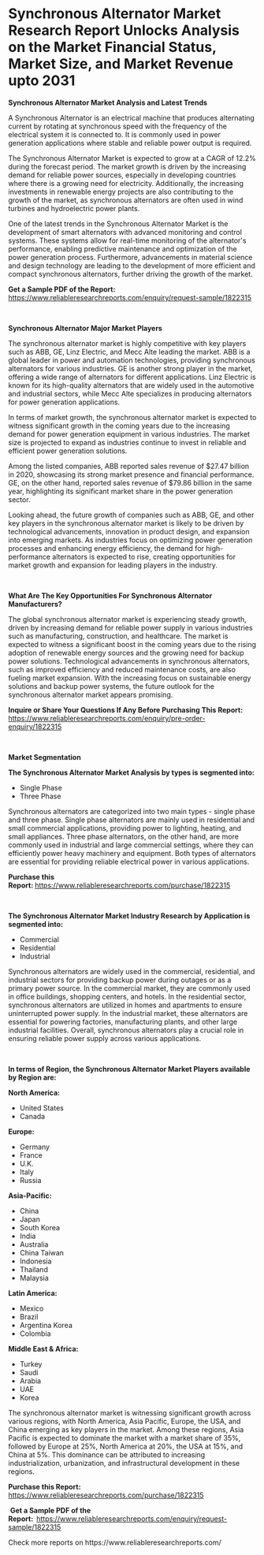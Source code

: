 <p><h1>Synchronous Alternator Market Research Report Unlocks Analysis on the Market Financial Status, Market Size, and Market Revenue upto 2031</h1></p><p><strong>Synchronous Alternator Market Analysis and Latest Trends</strong></p>
<p><p>A Synchronous Alternator is an electrical machine that produces alternating current by rotating at synchronous speed with the frequency of the electrical system it is connected to. It is commonly used in power generation applications where stable and reliable power output is required.</p><p>The Synchronous Alternator Market is expected to grow at a CAGR of 12.2% during the forecast period. The market growth is driven by the increasing demand for reliable power sources, especially in developing countries where there is a growing need for electricity. Additionally, the increasing investments in renewable energy projects are also contributing to the growth of the market, as synchronous alternators are often used in wind turbines and hydroelectric power plants.</p><p>One of the latest trends in the Synchronous Alternator Market is the development of smart alternators with advanced monitoring and control systems. These systems allow for real-time monitoring of the alternator's performance, enabling predictive maintenance and optimization of the power generation process. Furthermore, advancements in material science and design technology are leading to the development of more efficient and compact synchronous alternators, further driving the growth of the market.</p></p>
<p><strong>Get a Sample PDF of the Report:&nbsp;</strong> <a href="https://www.reliableresearchreports.com/enquiry/request-sample/1822315">https://www.reliableresearchreports.com/enquiry/request-sample/1822315</a></p>
<p>&nbsp;</p>
<p><strong>Synchronous Alternator Major Market Players</strong></p>
<p><p>The synchronous alternator market is highly competitive with key players such as ABB, GE, Linz Electric, and Mecc Alte leading the market. ABB is a global leader in power and automation technologies, providing synchronous alternators for various industries. GE is another strong player in the market, offering a wide range of alternators for different applications. Linz Electric is known for its high-quality alternators that are widely used in the automotive and industrial sectors, while Mecc Alte specializes in producing alternators for power generation applications.</p><p>In terms of market growth, the synchronous alternator market is expected to witness significant growth in the coming years due to the increasing demand for power generation equipment in various industries. The market size is projected to expand as industries continue to invest in reliable and efficient power generation solutions.</p><p>Among the listed companies, ABB reported sales revenue of $27.47 billion in 2020, showcasing its strong market presence and financial performance. GE, on the other hand, reported sales revenue of $79.86 billion in the same year, highlighting its significant market share in the power generation sector.</p><p>Looking ahead, the future growth of companies such as ABB, GE, and other key players in the synchronous alternator market is likely to be driven by technological advancements, innovation in product design, and expansion into emerging markets. As industries focus on optimizing power generation processes and enhancing energy efficiency, the demand for high-performance alternators is expected to rise, creating opportunities for market growth and expansion for leading players in the industry.</p></p>
<p>&nbsp;</p>
<p><strong>What Are The Key Opportunities For Synchronous Alternator Manufacturers?</strong></p>
<p><p>The global synchronous alternator market is experiencing steady growth, driven by increasing demand for reliable power supply in various industries such as manufacturing, construction, and healthcare. The market is expected to witness a significant boost in the coming years due to the rising adoption of renewable energy sources and the growing need for backup power solutions. Technological advancements in synchronous alternators, such as improved efficiency and reduced maintenance costs, are also fueling market expansion. With the increasing focus on sustainable energy solutions and backup power systems, the future outlook for the synchronous alternator market appears promising.</p></p>
<p><strong>Inquire or Share Your Questions If Any Before Purchasing This Report:</strong> <a href="https://www.reliableresearchreports.com/enquiry/pre-order-enquiry/1822315">https://www.reliableresearchreports.com/enquiry/pre-order-enquiry/1822315</a></p>
<p>&nbsp;</p>
<p><strong>Market Segmentation</strong></p>
<p><strong>The Synchronous Alternator Market Analysis by types is segmented into:</strong></p>
<p><ul><li>Single Phase</li><li>Three Phase</li></ul></p>
<p><p>Synchronous alternators are categorized into two main types - single phase and three phase. Single phase alternators are mainly used in residential and small commercial applications, providing power to lighting, heating, and small appliances. Three phase alternators, on the other hand, are more commonly used in industrial and large commercial settings, where they can efficiently power heavy machinery and equipment. Both types of alternators are essential for providing reliable electrical power in various applications.</p></p>
<p><strong>Purchase this Report:&nbsp;</strong><a href="https://www.reliableresearchreports.com/purchase/1822315">https://www.reliableresearchreports.com/purchase/1822315</a></p>
<p>&nbsp;</p>
<p><strong>The Synchronous Alternator Market Industry Research by Application is segmented into:</strong></p>
<p><ul><li>Commercial</li><li>Residential</li><li>Industrial</li></ul></p>
<p><p>Synchronous alternators are widely used in the commercial, residential, and industrial sectors for providing backup power during outages or as a primary power source. In the commercial market, they are commonly used in office buildings, shopping centers, and hotels. In the residential sector, synchronous alternators are utilized in homes and apartments to ensure uninterrupted power supply. In the industrial market, these alternators are essential for powering factories, manufacturing plants, and other large industrial facilities. Overall, synchronous alternators play a crucial role in ensuring reliable power supply across various applications.</p></p>
<p>&nbsp;</p>
<p><strong>In terms of Region, the Synchronous Alternator Market Players available by Region are:</strong></p>
<p>
    <p> <strong> North America: </strong>
        <ul>
            <li>United States</li>
            <li>Canada</li>
        </ul>
        </p> 
    <p> <strong> Europe: </strong>
        <ul>
            <li>Germany</li>
            <li>France</li>
            <li>U.K.</li>
            <li>Italy</li>
            <li>Russia</li>
        </ul>
        </p> 
    <p> <strong> Asia-Pacific: </strong>
        <ul>
            <li>China</li>
            <li>Japan</li>
            <li>South Korea</li>
            <li>India</li>
            <li>Australia</li>
            <li>China Taiwan</li>
            <li>Indonesia</li>
            <li>Thailand</li>
            <li>Malaysia</li>
        </ul>
        </p> 
    <p> <strong> Latin America: </strong>
        <ul>
            <li>Mexico</li>
            <li>Brazil</li>
            <li>Argentina Korea</li>
            <li>Colombia</li>
        </ul>
        </p> 
    <p> <strong> Middle East & Africa: </strong>
        <ul>
            <li>Turkey</li>
            <li>Saudi</li>
            <li>Arabia</li>
            <li>UAE</li>
            <li>Korea</li>
        </ul>
    </p>
    </p>
<p><p>The synchronous alternator market is witnessing significant growth across various regions, with North America, Asia Pacific, Europe, the USA, and China emerging as key players in the market. Among these regions, Asia Pacific is expected to dominate the market with a market share of 35%, followed by Europe at 25%, North America at 20%, the USA at 15%, and China at 5%. This dominance can be attributed to increasing industrialization, urbanization, and infrastructural development in these regions.</p></p>
<p><strong>Purchase this Report: </strong><a href="https://www.reliableresearchreports.com/purchase/1822315">https://www.reliableresearchreports.com/purchase/1822315</a></p>
<p>&nbsp;<strong>Get a Sample PDF of the Report:&nbsp;&nbsp;</strong><a href="https://www.reliableresearchreports.com/enquiry/request-sample/1822315">https://www.reliableresearchreports.com/enquiry/request-sample/1822315</a></p>
<p><strong></strong></p>
<p>Check more reports on https://www.reliableresearchreports.com/</p>